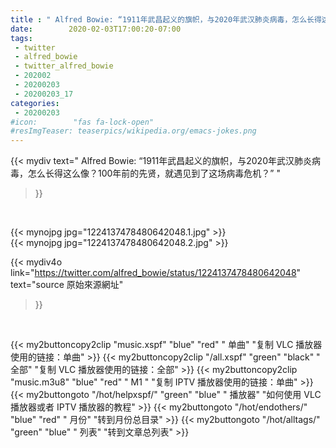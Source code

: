 ```yaml
---
title : " Alfred Bowie: “1911年武昌起义的旗帜，与2020年武汉肺炎病毒，怎么长得这么像？100年前的先贤，就遇见到了这场病毒危机？”  "
date:        2020-02-03T17:00:20-07:00
tags:
 - twitter
 - alfred_bowie
 - twitter_alfred_bowie
 - 202002
 - 20200203
 - 20200203_17
categories:
 - 20200203
#icon:        "fas fa-lock-open"
#resImgTeaser: teaserpics/wikipedia.org/emacs-jokes.png
---
```


{{< mydiv text=" Alfred Bowie: “1911年武昌起义的旗帜，与2020年武汉肺炎病毒，怎么长得这么像？100年前的先贤，就遇见到了这场病毒危机？”  "
>}}
<br>


 {{< mynojpg jpg="1224137478480642048.1.jpg" >}}<br>  {{< mynojpg jpg="1224137478480642048.2.jpg" >}}<br> 



{{< mydiv4o link="https://twitter.com/alfred_bowie/status/1224137478480642048"
text="source 原始來源網址"
>}}


<br>



{{< my2buttoncopy2clip "music.xspf"        "blue"   "red"    " 单曲"  "复制 VLC 播放器使用的链接：单曲" >}} {{< my2buttoncopy2clip "/all.xspf"         "green"  "black"  " 全部"  "复制 VLC 播放器使用的链接：全部" >}} {{< my2buttoncopy2clip "music.m3u8"        "blue"   "red"    " M1 "    "复制 IPTV 播放器使用的链接：单曲" >}} {{< my2buttongoto      "/hot/helpxspf/"    "green"  "blue"   " 播放器" "如何使用 VLC 播放器或者 IPTV 播放器的教程" >}} {{< my2buttongoto      "/hot/endothers/"   "blue"   "red"    " 月份"   "转到月份总目录" >}} {{< my2buttongoto      "/hot/alltags/"     "green"  "blue"   " 列表"   "转到文章总列表" >}} 
